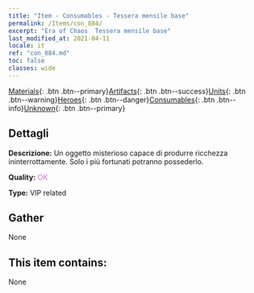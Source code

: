 ```yaml
---
title: "Item - Consumables - Tessera mensile base"
permalink: /Items/con_884/
excerpt: "Era of Chaos  Tessera mensile base"
last_modified_at: 2021-04-11
locale: it
ref: "con_884.md"
toc: false
classes: wide
---
```

 [Materials](/it/Items/){: .btn .btn--primary}[Artifacts](/it/Items/Artifacts/){: .btn .btn--success}[Units](/it/Items/Units/){: .btn .btn--warning}[Heroes](/it/Items/Heroes/){: .btn .btn--danger}[Consumables](/it/Items/Consumables/){: .btn .btn--info}[Unknown](/it/Items/Unknown/){: .btn .btn--primary}

## Dettagli
 **Descrizione:** Un oggetto misterioso capace di produrre ricchezza ininterrottamente. Solo i più fortunati potranno possederlo.

 **Quality:** <span style="color: #DA70D6">OK</span>

 **Type:** VIP related

## Gather

  None

## This item contains:

  None

